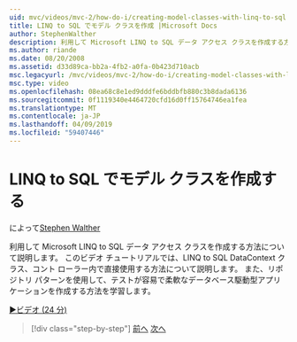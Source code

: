 ```yaml
---
uid: mvc/videos/mvc-2/how-do-i/creating-model-classes-with-linq-to-sql
title: LINQ to SQL でモデル クラスを作成 |Microsoft Docs
author: StephenWalther
description: 利用して Microsoft LINQ to SQL データ アクセス クラスを作成する方法について説明します。 このビデオ チュートリアルでは、LINQ to SQL DataContext を使用する方法について説明します.
ms.author: riande
ms.date: 08/20/2008
ms.assetid: d33d89ca-bb2a-4fb2-a0fa-0b423d710acb
msc.legacyurl: /mvc/videos/mvc-2/how-do-i/creating-model-classes-with-linq-to-sql
msc.type: video
ms.openlocfilehash: 08ea68c8e1ed9dddfe6bddbfb880c3b8dada6136
ms.sourcegitcommit: 0f1119340e4464720cfd16d0ff15764746ea1fea
ms.translationtype: MT
ms.contentlocale: ja-JP
ms.lasthandoff: 04/09/2019
ms.locfileid: "59407446"
---
```

# <a name="creating-model-classes-with-linq-to-sql"></a>LINQ to SQL でモデル クラスを作成する

によって[Stephen Walther](https://github.com/StephenWalther)

利用して Microsoft LINQ to SQL データ アクセス クラスを作成する方法について説明します。 このビデオ チュートリアルでは、LINQ to SQL DataContext クラス、コント ローラー内で直接使用する方法について説明します。 また、リポジトリ パターンを使用して、テストが容易で柔軟なデータベース駆動型アプリケーションを作成する方法を学習します。

[&#9654;ビデオ (24 分)](https://channel9.msdn.com/Blogs/ASP-NET-Site-Videos/creating-model-classes-with-linq-to-sql)

> [!div class="step-by-step"]
> [前へ](creating-custom-html-helpers.md)
> [次へ](displaying-a-table-of-database-data.md)
